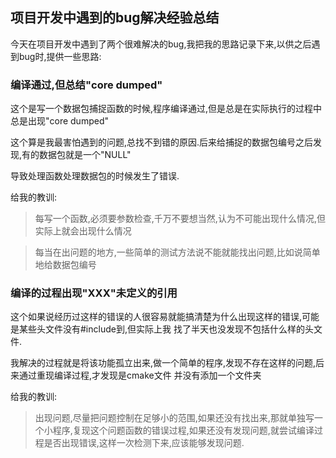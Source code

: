 ## 项目开发中遇到的bug解决经验总结

今天在项目开发中遇到了两个很难解决的bug,我把我的思路记录下来,以供之后遇到bug时,提供一些思路:

### 编译通过,但总结"core dumped"

这个是写一个数据包捕捉函数的时候,程序编译通过,但是总是在实际执行的过程中总是出现"core dumped"

这个算是我最害怕遇到的问题,总找不到错的原因.后来给捕捉的数据包编号之后发现,有的数据包就是一个"NULL"

导致处理函数处理数据包的时候发生了错误.

给我的教训:

> 每写一个函数,必须要参数检查,千万不要想当然,认为不可能出现什么情况,但实际上就会出现什么情况

> 每当在出问题的地方,一些简单的测试方法说不能就能找出问题,比如说简单地给数据包编号

### 编译的过程出现"XXX"未定义的引用

这个如果说经历过这样的错误的人很容易就能搞清楚为什么出现这样的错误,可能是某些头文件没有#include到,但实际上我
找了半天也没发现不包括什么样的头文件.

我解决的过程就是将该功能孤立出来,做一个简单的程序,发现不存在这样的问题,后来通过重现编译过程,才发现是cmake文件
并没有添加一个文件夹

给我的教训:

> 出现问题,尽量把问题控制在足够小的范围,如果还没有找出来,那就单独写一个小程序,复现这个问题函数的错误过程,如果还没有发现问题,就尝试编译过程是否出现错误,这样一次检测下来,应该能够发现问题.
